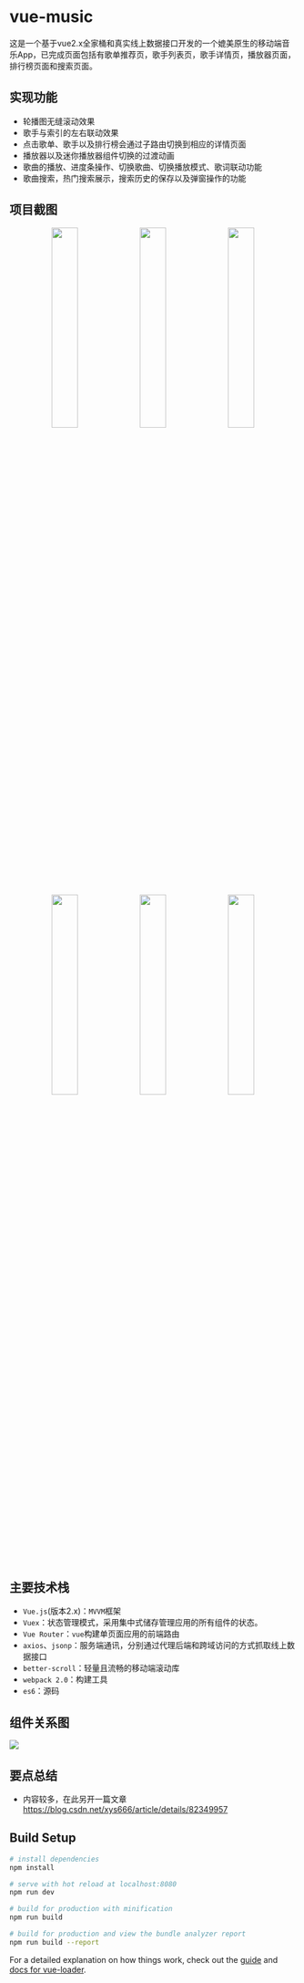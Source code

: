 # vue-music

<p>这是一个基于vue2.x全家桶和真实线上数据接口开发的一个媲美原生的移动端音乐App，已完成页面包括有歌单推荐页，歌手列表页，歌手详情页，播放器页面，排行榜页面和搜索页面。</p>

## 实现功能

- 轮播图无缝滚动效果
- 歌手与索引的左右联动效果
- 点击歌单、歌手以及排行榜会通过子路由切换到相应的详情页面
- 播放器以及迷你播放器组件切换的过渡动画
- 歌曲的播放、进度条操作、切换歌曲、切换播放模式、歌词联动功能
- 歌曲搜索，热门搜索展示，搜索历史的保存以及弹窗操作的功能

## 项目截图

<div align=center>
  <img src="https://github.com/xiaoyongsheng123/musicApp/blob/master/img/1.gif" width="30%">
  <img src="https://github.com/xiaoyongsheng123/musicApp/blob/master/img/2.gif" width="30%">
  <img src="https://github.com/xiaoyongsheng123/musicApp/blob/master/img/3.gif" width="30%">
  <img src="https://github.com/xiaoyongsheng123/musicApp/blob/master/img/4.gif" width="30%">
  <img src="https://github.com/xiaoyongsheng123/musicApp/blob/master/img/5.gif" width="30%">
  <img src="https://github.com/xiaoyongsheng123/musicApp/blob/master/img/6.gif" width="30%">
</div>

## 主要技术栈

- `Vue.js`(版本2.x)：`MVVM`框架
- `Vuex`：状态管理模式，采用集中式储存管理应用的所有组件的状态。
- `Vue Router`：`vue`构建单页面应用的前端路由
- `axios`、`jsonp`：服务端通讯，分别通过代理后端和跨域访问的方式抓取线上数据接口
- `better-scroll`：轻量且流畅的移动端滚动库
- `webpack 2.0`：构建工具
- `es6`：源码

## 组件关系图

<div>
  <img src="https://github.com/xiaoyongsheng123/musicApp/blob/master/img/7.png">
</div>

## 要点总结

- 内容较多，在此另开一篇文章 <a href="https://blog.csdn.net/xys666/article/details/82349957" target="_blank">https://blog.csdn.net/xys666/article/details/82349957</a>

## Build Setup

``` bash
# install dependencies
npm install

# serve with hot reload at localhost:8080
npm run dev

# build for production with minification
npm run build

# build for production and view the bundle analyzer report
npm run build --report
```

For a detailed explanation on how things work, check out the [guide](http://vuejs-templates.github.io/webpack/) and [docs for vue-loader](http://vuejs.github.io/vue-loader).

